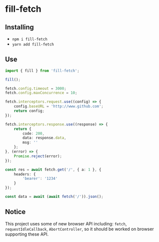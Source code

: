 # fill-fetch

## Installing

- `npm i fill-fetch`
- `yarn add fill-fetch`

## Use

```ts
import { fill } from 'fill-fetch';

fill();

fetch.config.timeout = 3000;
fetch.config.maxConcurrence = 10;

fetch.interceptors.request.use((config) => {
    config.baseURL = 'http://www.github.com';
    return config;
});

fetch.interceptors.response.use((response) => {
    return {
        code: 200,
        data: response.data,
        msg: ''
    };
}, (error) => {
    Promise.reject(error);
});

const res = await fetch.get('/', { a: 1 }, {
    headers: {
        'bearer': '1234'
    }
});

const data = await (await fetch('/')).json();
```

## Notice

This project uses some of new browser API including: `fetch`, `requestIdleCallback`, `AbortController`, so it should be worked on browser supporting these API.
